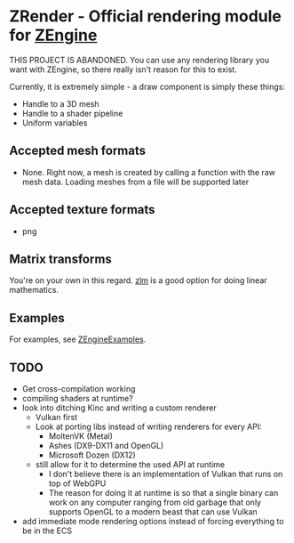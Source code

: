 # ZRender - Official rendering module for [ZEngine](https://github.com/bluesillybeard/ZEngine)

THIS PROJECT IS ABANDONED. You can use any rendering library you want with ZEngine, so there really isn't reason for this to exist.

Currently, it is extremely simple - a draw component is simply these things:
- Handle to a 3D mesh
- Handle to a shader pipeline
- Uniform variables

## Accepted mesh formats
- None. Right now, a mesh is created by calling a function with the raw mesh data. Loading meshes from a file will be supported later

## Accepted texture formats
- png

## Matrix transforms
You're on your own in this regard. [zlm](https://github.com/ziglibs/zlm) is a good option for doing linear mathematics.

## Examples
For examples, see [ZEngineExamples](https://github.com/bluesillybeard/ZEngineExamples).

## TODO
- Get cross-compilation working
- compiling shaders at runtime?
- look into ditching Kinc and writing a custom renderer
    - Vulkan first
    - Look at porting libs instead of writing renderers for every API:
        - MoltenVK (Metal)
        - Ashes (DX9-DX11 and OpenGL)
        - Microsoft Dozen (DX12)
    - still allow for it to determine the used API at runtime
        - I don't believe there is an implementation of Vulkan that runs on top of WebGPU
        - The reason for doing it at runtime is so that a single binary can work on any computer ranging from old garbage that only supports OpenGL to a modern beast that can use Vulkan
- add immediate mode rendering options instead of forcing everything to be in the ECS
